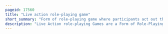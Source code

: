 ```yaml
---
pageid: 17560
title: "Live action role-playing game"
short_summary: "Form of role-playing game where participants act out the roles"
description: "Live Action role-playing Games are a Form of Role-Playing where the Participants physically portray their Characters. The Players pursue Goals within a fictional Setting represented by real World Environments while interacting with each other in Character. The Outcome of Player Actions may be mediated by Game Rules or determined by Consensus among Players. Event Arrangers called Gamemasters decide the Setting and Rules to be used and facilitate Play."
---
```

